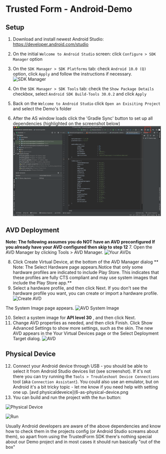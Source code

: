# Trusted Form - Android-Demo

## Setup 

1. Download and install newest Android Studio: https://developer.android.com/studio
2. On the initial `Welcome to Android Studio` screen: click `Configure > SDK Manager` option
3. On the `SDK Manager > SDK Platforms` tab: check `Android 10.0 (Q)` option, click `Apply` and follow the instructions if necessary.
![SDK Manager](/images/1-avd-manager_2x.png)

4. On the `SDK Manager > SDK Tools` tab: check the `Show Package Details` checkbox, select `Android SDK Build-Tools 30.0.2` and click `Apply`
5. Back on the `Welcome to Android Studio` click `Open an Exisiting Project` and select the Demo's folder
6. After the AS window loads click the 'Gradle Sync' button to set up all dependencies (highlighted on the screenshot below)
![Gradle sync](/images/2-as-sync.png)

## AVD Deployment
**Note: The following assumes you do NOT have an AVD preconfigured If you already have your AVD configured then skip to step 12**
7. Open the AVD Manager by clicking Tools > AVD Manager.
![Your AVDs](3-avd-manager_2x.png)

8. Click Create Virtual Device, at the bottom of the AVD Manager dialog
   ** Note: The Select Hardware page appears.Notice that only some hardware profiles are indicated to include Play Store. This indicates that these profiles are fully CTS compliant and may use system images that include the Play Store app.**
9. Select a hardware profile, and then click Next. If you don't see the hardware profile you want, you can create or import a hardware profile.
![Create AVD](4-avd-manager-device_2x.png)

  The System Image page appears.
![AVD System Image](5-avd-system-image.png)

10. Select a system image for **API level 30** , and then click Next.
11. Change AVD properties as needed, and then click Finish.
    Click Show Advanced Settings to show more settings, such as the skin.
    The new AVD appears in the Your Virtual Devices page or the Select Deployment Target dialog.
![AVD](6-avd-manager-system_2x.png)

## Physical Device

12. Connect your Android device through USB - you should be able to select it from Android Studio devices list (see screenshot). If it's not there you can try running the `Tools > Troubleshoot Device Connections` tool (aka `Connection Assistant`). You could also use an emulator, but on Android it's a bit tricky topic - let me know if you need help with setting one up.
[avd physicaldeveice](6-as-physical-device.png
13. You can build and run the project with the `Run` button:

![Physical Device](7-as-physical-device.png)

![Run](as-run.png)

Usually Android developers are aware of the above dependencies and know how to check them in the projects config (or Android Studio screams about them), so apart from using the TrustedForm SDK there's nothing special about our Demo project and in most cases it should run basically "out of the box"


